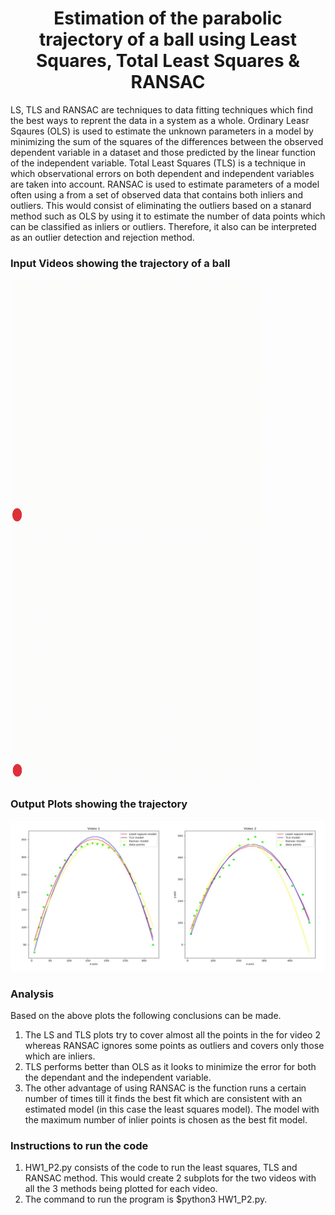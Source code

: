 <div align="center">
<h1>Estimation of the parabolic trajectory of a ball using Least Squares, Total Least Squares & RANSAC</h1>
</div>

LS, TLS and RANSAC are techniques to data fitting techniques which find the best ways to reprent the data in a system as a whole. Ordinary Leasr Sqaures (OLS) is used to estimate the unknown parameters in a model by minimizing the sum of the squares of the differences between the observed dependent variable in a dataset and those predicted by the linear function of the independent variable. Total Least Squares (TLS) is a technique in which observational errors on both dependent and independent variables are taken into account. RANSAC is used to estimate parameters of a model often using a from a set of observed data that contains both inliers and outliers. This would consist of eliminating the outliers based on a stanard method such as OLS by using it to estimate the number of data points which can be classified as inliers or outliers. Therefore, it also can be interpreted as an outlier detection and rejection method. 

 ### Input Videos showing the trajectory of a ball
<p float="left">
<img src="https://github.com/jayesh68/LS-TLS-and-RANSAC/blob/main/Ball_travel_10fps.gif" width="400" height="400" />
<img src="https://github.com/jayesh68/LS-TLS-and-RANSAC/blob/main/Ball_travel_2_updated.gif" width="400" height="400" />
</p>

### Output Plots showing the trajectory
<img src="https://github.com/jayesh68/LS-TLS-and-RANSAC/blob/main/Output_Plots.png" />

### Analysis
Based on the above plots the following conclusions can be made.
1. The LS and TLS plots try to cover almost all the points in the for video 2 whereas RANSAC ignores some points as outliers and covers only those which are inliers.
2. TLS performs better than OLS as it looks to minimize the error for both the dependant and the independent variable.
3. The other advantage of using RANSAC is the function runs a certain number of times till it finds the best fit which are consistent with an estimated model (in this case the least squares model). The model with the maximum number of inlier points is chosen as the best fit model.

### Instructions to run the code
1. HW1_P2.py consists of the code to run the least squares, TLS and RANSAC method. This would create 2 subplots for the two videos with all the 3 methods being plotted for each video.
2. The command to run the program is $python3 HW1_P2.py.

